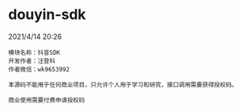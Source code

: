 # douyin-sdk
2021/4/14 20:26
```
模块名称：抖音SDK
开发作者：汪登科
作者微信：wk9653992

本源码不能用于任何商业项目，只允许个人用于学习和研究，接口调用需要获得授权码。

商业使用需要付费申请授权码
```

